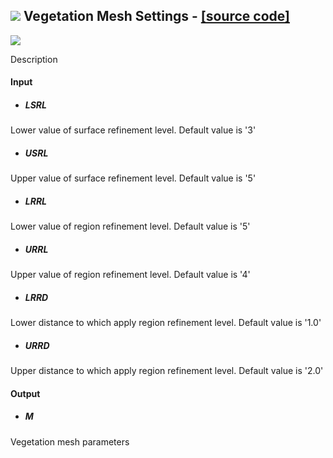 ## ![](https://github.com/Eddy3D-Dev/Eddy3D/tree/dev/Documentation/Images/Icons/Vegetation_Mesh_Settings.png) Vegetation Mesh Settings - [[source code]](https://github.com/Eddy3D-Dev/Eddy3D/tree/dev/Vegetation%20Mesh%20Settings.cs)

![](https://github.com/Eddy3D-Dev/Eddy3D/tree/dev/Documentation/Images/Components/Vegetation_Mesh_Settings.png)

Description

#### Input
* ##### LSRL 
Lower value of surface refinement level. Default value is '3'
* ##### USRL 
Upper value of surface refinement level. Default value is '5'
* ##### LRRL 
Lower value of region refinement level. Default value is '5'
* ##### URRL 
Upper value of region refinement level. Default value is '4'
* ##### LRRD 
Lower distance to which apply region refinement level. Default value is '1.0'
* ##### URRD 
Upper distance to which apply region refinement level. Default value is '2.0'

#### Output
* ##### M
Vegetation mesh parameters